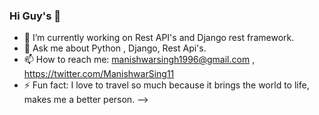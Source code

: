 ### Hi Guy's 👋

- 🔭 I’m currently working on Rest API's and Django rest framework.
- 💬 Ask me about Python , Django, Rest Api's.
- 📫 How to reach me: manishwarsingh1996@gmail.com , https://twitter.com/ManishwarSing11
- ⚡ Fun fact: I love to travel so much because it brings the world to life, makes me a better person.
-->


